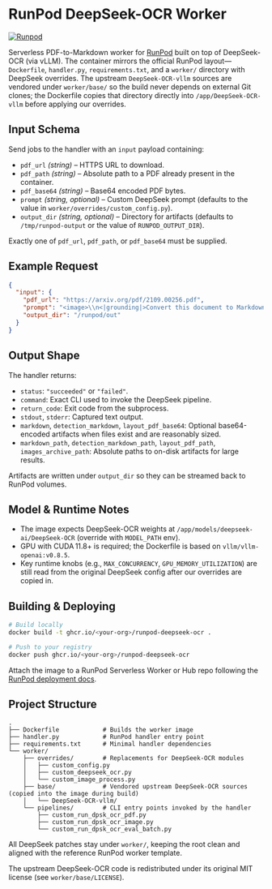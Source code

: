 # RunPod DeepSeek-OCR Worker

[![Runpod](https://api.runpod.io/badge/ghidav/DeekSeek-OCR)](https://console.runpod.io/hub/ghidav/DeekSeek-OCR)

Serverless PDF-to-Markdown worker for [RunPod](https://www.runpod.io/) built on top of DeepSeek-OCR (via vLLM). The container mirrors the official RunPod layout—`Dockerfile`, `handler.py`, `requirements.txt`, and a `worker/` directory with DeepSeek overrides. The upstream `DeepSeek-OCR-vllm` sources are vendored under `worker/base/` so the build never depends on external Git clones; the Dockerfile copies that directory directly into `/app/DeepSeek-OCR-vllm` before applying our overrides.

## Input Schema

Send jobs to the handler with an `input` payload containing:

- `pdf_url` *(string)* – HTTPS URL to download.
- `pdf_path` *(string)* – Absolute path to a PDF already present in the container.
- `pdf_base64` *(string)* – Base64 encoded PDF bytes.
- `prompt` *(string, optional)* – Custom DeepSeek prompt (defaults to the value in `worker/overrides/custom_config.py`).
- `output_dir` *(string, optional)* – Directory for artifacts (defaults to `/tmp/runpod-output` or the value of `RUNPOD_OUTPUT_DIR`).

Exactly one of `pdf_url`, `pdf_path`, or `pdf_base64` must be supplied.

## Example Request

```json
{
  "input": {
    "pdf_url": "https://arxiv.org/pdf/2109.00256.pdf",
    "prompt": "<image>\\n<|grounding|>Convert this document to Markdown.",
    "output_dir": "/runpod/out"
  }
}
```

## Output Shape

The handler returns:

- `status`: `"succeeded"` or `"failed"`.
- `command`: Exact CLI used to invoke the DeepSeek pipeline.
- `return_code`: Exit code from the subprocess.
- `stdout`, `stderr`: Captured text output.
- `markdown`, `detection_markdown`, `layout_pdf_base64`: Optional base64-encoded artifacts when files exist and are reasonably sized.
- `markdown_path`, `detection_markdown_path`, `layout_pdf_path`, `images_archive_path`: Absolute paths to on-disk artifacts for large results.

Artifacts are written under `output_dir` so they can be streamed back to RunPod volumes.

## Model & Runtime Notes

- The image expects DeepSeek-OCR weights at `/app/models/deepseek-ai/DeepSeek-OCR` (override with `MODEL_PATH` env).
- GPU with CUDA 11.8+ is required; the Dockerfile is based on `vllm/vllm-openai:v0.8.5`.
- Key runtime knobs (e.g., `MAX_CONCURRENCY`, `GPU_MEMORY_UTILIZATION`) are still read from the original DeepSeek config after our overrides are copied in.

## Building & Deploying

```bash
# Build locally
docker build -t ghcr.io/<your-org>/runpod-deepseek-ocr .

# Push to your registry
docker push ghcr.io/<your-org>/runpod-deepseek-ocr
```

Attach the image to a RunPod Serverless Worker or Hub repo following the [RunPod deployment docs](https://docs.runpod.io/serverless/workers/deploy).

## Project Structure

```
.
├── Dockerfile            # Builds the worker image
├── handler.py            # RunPod handler entry point
├── requirements.txt      # Minimal handler dependencies
└── worker/
    ├── overrides/        # Replacements for DeepSeek-OCR modules
    │   ├── custom_config.py
    │   ├── custom_deepseek_ocr.py
    │   └── custom_image_process.py
    ├── base/             # Vendored upstream DeepSeek-OCR sources (copied into the image during build)
    │   └── DeepSeek-OCR-vllm/
    └── pipelines/        # CLI entry points invoked by the handler
        ├── custom_run_dpsk_ocr_pdf.py
        ├── custom_run_dpsk_ocr_image.py
        └── custom_run_dpsk_ocr_eval_batch.py
```

All DeepSeek patches stay under `worker/`, keeping the root clean and aligned with the reference RunPod worker template.

The upstream DeepSeek-OCR code is redistributed under its original MIT license (see `worker/base/LICENSE`).
